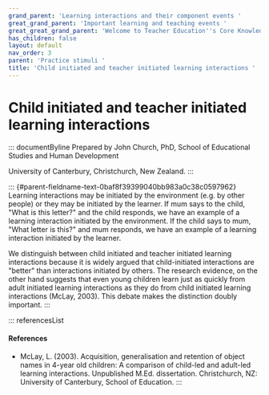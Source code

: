 ```yaml
---
grand_parent: 'Learning interactions and their component events '
great_grand_parent: 'Important learning and teaching events '
great_great_grand_parent: 'Welcome to Teacher Education''s Core Knowledge and Skills.'
has_children: false
layout: default
nav_order: 3
parent: 'Practice stimuli '
title: 'Child initiated and teacher initiated learning interactions '
---
```

# Child initiated and teacher initiated learning interactions 


::: documentByline
Prepared by John Church, PhD, School of Educational Studies and Human
Development

University of Canterbury, Christchurch, New Zealand.
:::

::: {#parent-fieldname-text-0baf8f39399040bb983a0c38c0597962}
Learning interactions may be initiated by the environment (e.g. by other
people) or they may be initiated by the learner. If mum says to the
child, "What is this letter?" and the child responds, we have an example
of a learning interaction initiated by the environment. If the child
says to mum, "What letter is this?" and mum responds, we have an example
of a learning interaction initiated by the learner.

We distinguish between child initiated and teacher initiated learning
interactions because it is widely argued that child-initiated
interactions are "better" than interactions initiated by others. The
research evidence, on the other hand suggests that even young children
learn just as quickly from adult initiated learning interactions as they
do from child initiated learning interactions (McLay, 2003). This debate
makes the distinction doubly important.
:::

::: referencesList
#### References

-   McLay, L. (2003). Acquisition, generalisation and retention of
    object names in 4-year old children: A comparison of child-led and
    adult-led learning interactions. Unpublished M.Ed. dissertation.
    Christchurch, NZ: University of Canterbury, School of Education.
:::
